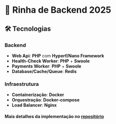 
# 🚀 Rinha de Backend 2025

## 🛠️ Tecnologias

### Backend
- **Web Api**: **PHP** com **Hyperf/Nano Framework**
- **Health-Check Worker**: **PHP** + **Swoole**
- **Payments Worker**: **PHP** + **Swoole**
- **Database/Cache/Queue**: **Redis**

### Infraestrutura
- **Containerização**: **Docker**
- **Orquestração**: **Docker-compose**
- **Load Balancer**: **Nginx**


#### Mais detalhes da implementação no [repositório](https://github.com/arthurisvi/rinha-backend-2025)
